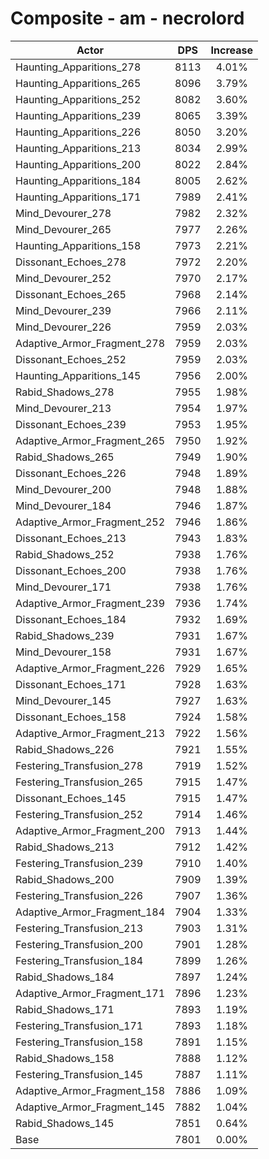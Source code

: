 # Composite - am - necrolord
| Actor | DPS | Increase |
|---|:---:|:---:|
|Haunting_Apparitions_278|8113|4.01%|
|Haunting_Apparitions_265|8096|3.79%|
|Haunting_Apparitions_252|8082|3.60%|
|Haunting_Apparitions_239|8065|3.39%|
|Haunting_Apparitions_226|8050|3.20%|
|Haunting_Apparitions_213|8034|2.99%|
|Haunting_Apparitions_200|8022|2.84%|
|Haunting_Apparitions_184|8005|2.62%|
|Haunting_Apparitions_171|7989|2.41%|
|Mind_Devourer_278|7982|2.32%|
|Mind_Devourer_265|7977|2.26%|
|Haunting_Apparitions_158|7973|2.21%|
|Dissonant_Echoes_278|7972|2.20%|
|Mind_Devourer_252|7970|2.17%|
|Dissonant_Echoes_265|7968|2.14%|
|Mind_Devourer_239|7966|2.11%|
|Mind_Devourer_226|7959|2.03%|
|Adaptive_Armor_Fragment_278|7959|2.03%|
|Dissonant_Echoes_252|7959|2.03%|
|Haunting_Apparitions_145|7956|2.00%|
|Rabid_Shadows_278|7955|1.98%|
|Mind_Devourer_213|7954|1.97%|
|Dissonant_Echoes_239|7953|1.95%|
|Adaptive_Armor_Fragment_265|7950|1.92%|
|Rabid_Shadows_265|7949|1.90%|
|Dissonant_Echoes_226|7948|1.89%|
|Mind_Devourer_200|7948|1.88%|
|Mind_Devourer_184|7946|1.87%|
|Adaptive_Armor_Fragment_252|7946|1.86%|
|Dissonant_Echoes_213|7943|1.83%|
|Rabid_Shadows_252|7938|1.76%|
|Dissonant_Echoes_200|7938|1.76%|
|Mind_Devourer_171|7938|1.76%|
|Adaptive_Armor_Fragment_239|7936|1.74%|
|Dissonant_Echoes_184|7932|1.69%|
|Rabid_Shadows_239|7931|1.67%|
|Mind_Devourer_158|7931|1.67%|
|Adaptive_Armor_Fragment_226|7929|1.65%|
|Dissonant_Echoes_171|7928|1.63%|
|Mind_Devourer_145|7927|1.63%|
|Dissonant_Echoes_158|7924|1.58%|
|Adaptive_Armor_Fragment_213|7922|1.56%|
|Rabid_Shadows_226|7921|1.55%|
|Festering_Transfusion_278|7919|1.52%|
|Festering_Transfusion_265|7915|1.47%|
|Dissonant_Echoes_145|7915|1.47%|
|Festering_Transfusion_252|7914|1.46%|
|Adaptive_Armor_Fragment_200|7913|1.44%|
|Rabid_Shadows_213|7912|1.42%|
|Festering_Transfusion_239|7910|1.40%|
|Rabid_Shadows_200|7909|1.39%|
|Festering_Transfusion_226|7907|1.36%|
|Adaptive_Armor_Fragment_184|7904|1.33%|
|Festering_Transfusion_213|7903|1.31%|
|Festering_Transfusion_200|7901|1.28%|
|Festering_Transfusion_184|7899|1.26%|
|Rabid_Shadows_184|7897|1.24%|
|Adaptive_Armor_Fragment_171|7896|1.23%|
|Rabid_Shadows_171|7893|1.19%|
|Festering_Transfusion_171|7893|1.18%|
|Festering_Transfusion_158|7891|1.15%|
|Rabid_Shadows_158|7888|1.12%|
|Festering_Transfusion_145|7887|1.11%|
|Adaptive_Armor_Fragment_158|7886|1.09%|
|Adaptive_Armor_Fragment_145|7882|1.04%|
|Rabid_Shadows_145|7851|0.64%|
|Base|7801|0.00%|

